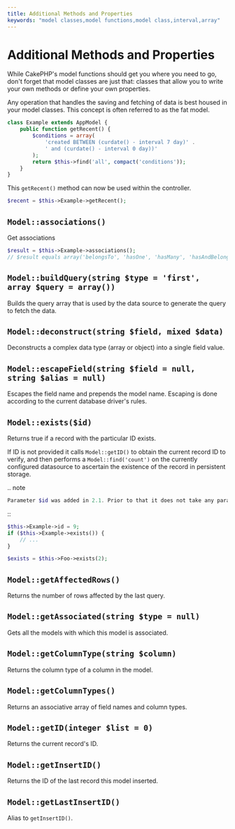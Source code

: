 ```yaml
---
title: Additional Methods and Properties
keywords: "model classes,model functions,model class,interval,array"
---
```


# Additional Methods and Properties

While CakePHP's model functions should get you where you need to
go, don't forget that model classes are just that: classes that
allow you to write your own methods or define your own properties.

Any operation that handles the saving and fetching of data is best
housed in your model classes. This concept is often referred to as
the fat model.

```php
class Example extends AppModel {
    public function getRecent() {
        $conditions = array(
            'created BETWEEN (curdate() - interval 7 day)' .
            ' and (curdate() - interval 0 day))'
        );
        return $this->find('all', compact('conditions'));
    }
}

```

This `getRecent()` method can now be used within the controller.

```php
$recent = $this->Example->getRecent();

```

## `Model::associations()`

Get associations

```php
$result = $this->Example->associations();
// $result equals array('belongsTo', 'hasOne', 'hasMany', 'hasAndBelongsToMany')

```

## `Model::buildQuery(string $type = 'first', array $query = array())`

Builds the query array that is used by the data source to generate the query to
fetch the data.

## `Model::deconstruct(string $field, mixed $data)`

Deconstructs a complex data type (array or object) into a single field value.

## `Model::escapeField(string $field = null, string $alias = null)`

Escapes the field name and prepends the model name. Escaping is done according
to the current database driver's rules.

## `Model::exists($id)`

Returns true if a record with the particular ID exists.

If ID is not provided it calls `Model::getID()` to obtain the current record ID to verify, and
then performs a `Model::find('count')` on the currently configured datasource to
ascertain the existence of the record in persistent storage.

.. note

```php
Parameter $id was added in 2.1. Prior to that it does not take any parameter.

```

::

```php
$this->Example->id = 9;
if ($this->Example->exists()) {
    // ...
}

$exists = $this->Foo->exists(2);

```

## `Model::getAffectedRows()`

Returns the number of rows affected by the last query.

## `Model::getAssociated(string $type = null)`

Gets all the models with which this model is associated.

## `Model::getColumnType(string $column)`

Returns the column type of a column in the model.

## `Model::getColumnTypes()`

Returns an associative array of field names and column types.

## `Model::getID(integer $list = 0)`

Returns the current record's ID.

## `Model::getInsertID()`

Returns the ID of the last record this model inserted.

## `Model::getLastInsertID()`

Alias to `getInsertID()`.

